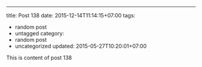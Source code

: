 ---
title: Post 138
date: 2015-12-14T11:14:15+07:00
tags:
  - random post
  - untagged
category:
  - random post
  - uncategorized
updated: 2015-05-27T10:20:01+07:00

This is content of post 138